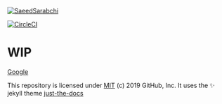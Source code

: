 [![SaeedSarabchi](https://circleci.com/gh/SaeedSarbchi/continuous-integration-circle2.svg?style=svg)](https://github.com/SaeedSarabchi/continuous-integration-circle2)

[![CircleCI](https://circleci.com/gh/circleci/circleci-docs.svg?style=svg)](https://circleci.com/gh/circleci/circleci-docs)

# WIP

[Google](http://google.com)

This repository is licensed under [MIT](../LICENSE) (c) 2019 GitHub, Inc.
It uses the :sparkles: jekyll theme [just-the-docs](https://github.com/pmarsceill/just-the-docs)
